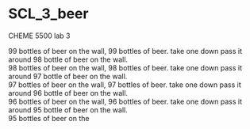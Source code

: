 # SCL_3_beer
CHEME 5500 lab 3

99 bottles of beer on the wall, 99 bottles of beer. take one down pass it around 98 bottle of beer on the wall.  
98 bottles of beer on the wall, 98 bottles of beer. take one down pass it around 97 bottle of beer on the wall.  
97 bottles of beer on the wall, 97 bottles of beer. take one down pass it around 96 bottle of beer on the wall.  
96 bottles of beer on the wall, 96 bottles of beer. take one down pass it around 95 bottle of beer on the wall.  
95 bottles of beer on the 
